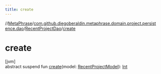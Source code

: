 ```yaml
---
title: create
---
```

//[MetaPhrase](../../../index.html)/[com.github.diegoberaldin.metaphrase.domain.project.persistence.dao](../index.html)/[RecentProjectDao](index.html)/[create](create.html)



# create



[jvm]\
abstract suspend fun [create](create.html)(model: [RecentProjectModel](../../com.github.diegoberaldin.metaphrase.domain.project.data/-recent-project-model/index.html)): [Int](https://kotlinlang.org/api/latest/jvm/stdlib/kotlin/-int/index.html)




